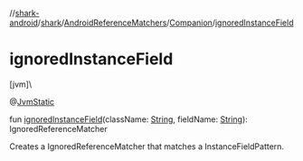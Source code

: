 //[shark-android](../../../../index.md)/[shark](../../index.md)/[AndroidReferenceMatchers](../index.md)/[Companion](index.md)/[ignoredInstanceField](ignored-instance-field.md)

# ignoredInstanceField

[jvm]\

@[JvmStatic](https://kotlinlang.org/api/latest/jvm/stdlib/kotlin.jvm/-jvm-static/index.html)

fun [ignoredInstanceField](ignored-instance-field.md)(className: [String](https://kotlinlang.org/api/latest/jvm/stdlib/kotlin/-string/index.html), fieldName: [String](https://kotlinlang.org/api/latest/jvm/stdlib/kotlin/-string/index.html)): IgnoredReferenceMatcher

Creates a IgnoredReferenceMatcher that matches a InstanceFieldPattern.
